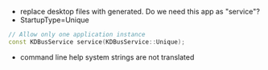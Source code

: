 - replace desktop files with generated. Do we need this app as "service"?
- StartupType=Unique
```cpp
// Allow only one application instance
const KDBusService service(KDBusService::Unique);
```
- command line help system strings are not translated
